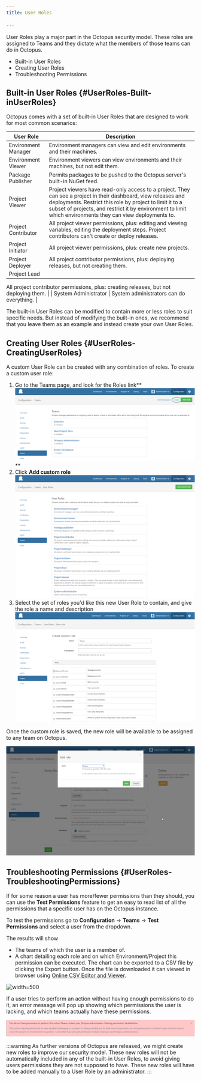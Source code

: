 ```yaml
---
title: User Roles

---
```


User Roles play a major part in the Octopus security model. These roles are assigned to Teams and they dictate what the members of those teams can do in Octopus.

- Built-in User Roles
- Creating User Roles
- Troubleshooting Permissions

## Built-in User Roles {#UserRoles-Built-inUserRoles}

Octopus comes with a set of built-in User Roles that are designed to work for most common scenarios:

| User Role | Description |
| --- | --- |
| Environment Manager | Environment managers can view and edit environments and their machines. |
| Environment Viewer | Environment viewers can view environments and their machines, but not edit them. |
| Package Publisher | Permits packages to be pushed to the Octopus server's built-in NuGet feed. |
| Project Viewer | Project viewers have read-only access to a project. They can see a project in their dashboard, view releases and deployments. Restrict this role by project to limit it to a subset of projects, and restrict it by environment to limit which environments they can view deployments to. |
| Project Contributor | All project viewer permissions, plus: editing and viewing variables, editing the deployment steps. Project contributors can't create or deploy releases. |
| Project Initiator | All project viewer permissions, plus: create new projects. |
| Project Deployer | All project contributor permissions, plus: deploying releases, but not creating them. |
| Project Lead | 

All project contributor permissions, plus: creating releases, but not deploying them.
 |
| System Administrator | System administrators can do everything. |

The built-in User Roles can be modified to contain more or less roles to suit specific needs. But instead of modifying the built-in ones, we recommend that you leave them as an example and instead create your own User Roles.

## Creating User Roles {#UserRoles-CreatingUserRoles}

A custom User Role can be created with any combination of roles. To create a custom user role:

1. Go to the Teams page, and look for the Roles link**![](/docs/images/3048105/3278287.png "width=500")**
2. Click **Add custom role**
![](/docs/images/3048105/3278288.png "width=500")
3. Select the set of roles you'd like this new User Role to contain, and give the role a name and description
![](/docs/images/3048105/3278289.png "width=500")

Once the custom role is saved, the new role will be available to be assigned to any team on Octopus.

![](/docs/images/3048105/3278290.png "width=500")

## Troubleshooting Permissions {#UserRoles-TroubleshootingPermissions}

If for some reason a user has more/fewer permissions than they should, you can use the **Test Permissions** feature to get an easy to read list of all the permissions that a specific user has on the Octopus instance.

To test the permissions go to **Configuration** -> **Teams** -> **Test Permissions** and select a user from the dropdown.

The results will show

- The teams of which the user is a member of.
- A chart detailing each role and on which Environment/Project this permission can be executed. The chart can be exported to a CSV file by clicking the Export button. Once the file is downloaded it can viewed in browser using [Online CSV Editor and Viewer](http://www.convertcsv.com/csv-viewer-editor.htm).

![](https://cloud.githubusercontent.com/assets/347637/15734434/fae1f98c-28d2-11e6-8440-bdb6eec98609.png "width=500")

If a user tries to perform an action without having enough permissions to do it, an error message will pop up showing which permissions the user is lacking, and which teams actually have these permissions.

![](/docs/images/3047940/3277151.jpg "width=500")

:::warning
As further versions of Octopus are released, we might create new roles to improve our security model. These new roles will not be automatically included in any of the built-in User Roles, to avoid giving users permissions they are not supposed to have. These new roles will have to be added manually to a User Role by an administrator.
:::

